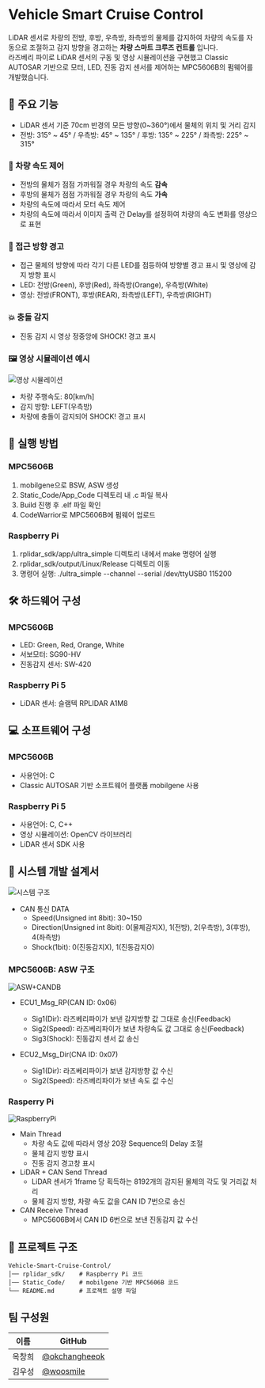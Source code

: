 # Vehicle Smart Cruise Control
LiDAR 센서로 차량의 전방, 후방, 우측방, 좌측방의 물체를 감지하여 차량의 속도를 자동으로 조절하고 감지 방향을 경고하는 **차량 스마트 크루즈 컨트롤** 입니다.  
라즈베리 파이로 LiDAR 센서의 구동 및 영상 시뮬레이션을 구현했고 Classic AUTOSAR 기반으로 모터, LED, 진동 감지 센서를 제어하는 MPC5606B의 펌웨어를 개발했습니다.

## 📌 주요 기능
- LiDAR 센서 기준 70cm 반경의 모든 방향(0~360°)에서 물체의 위치 및 거리 감지
- 전방: 315° ~ 45° / 우측방: 45° ~ 135° / 후방: 135° ~ 225° / 좌측방: 225° ~ 315°

### 🚗 차량 속도 제어
- 전방의 물체가 점점 가까워질 경우 차량의 속도 **감속**
- 후방의 물체가 점점 가까워질 경우 차량의 속도 **가속**
- 차량의 속도에 따라서 모터 속도 제어
- 차량의 속도에 따라서 이미지 출력 간 Delay를 설정하여 차량의 속도 변화를 영상으로 표현

### 🚨 접근 방향 경고
- 접근 물체의 방향에 따라 각기 다른 LED를 점등하여 방향별 경고 표시 및 영상에 감지 방향 표시
- LED: 전방(Green), 후방(Red), 좌측방(Orange), 우측방(White)
- 영상: 전방(FRONT), 후방(REAR), 좌측방(LEFT), 우측방(RIGHT)

### 💥 충돌 감지
- 진동 감지 시 영상 정중앙에 SHOCK! 경고 표시

### 🖼️ 영상 시뮬레이션 예시
![영상 시뮬레이션](https://github.com/user-attachments/assets/cbc22867-030c-4afa-9643-d53ba5e41c45)

- 차량 주행속도: 80[km/h]
- 감지 방향: LEFT(우측방)
- 차량에 충돌이 감지되어 SHOCK! 경고 표시

## 🚀 실행 방법

### MPC5606B
1. mobilgene으로 BSW, ASW 생성
2. Static_Code/App_Code 디렉토리 내 .c 파일 복사
3. Build 진행 후 .elf 파일 확인
4. CodeWarrior로 MPC5606B에 펌웨어 업로드

### Raspberry Pi
1. rplidar_sdk/app/ultra_simple 디렉토리 내에서 make 명령어 실행
2. rplidar_sdk/output/Linux/Release 디렉토리 이동
3. 명령어 실행: ./ultra_simple --channel --serial /dev/ttyUSB0 115200

## 🛠 하드웨어 구성

### MPC5606B
- LED: Green, Red, Orange, White
- 서보모터: SG90-HV
- 진동감지 센서: SW-420

### Raspberry Pi 5
- LiDAR 센서: 슬램텍 RPLIDAR A1M8

## 💻 소프트웨어 구성

### MPC5606B
- 사용언어: C
- Classic AUTOSAR 기반 소프트웨어 플랫폼 mobilgene 사용

### Raspberry Pi 5
- 사용언어: C, C++
- 영상 시뮬레이션: OpenCV 라이브러리
- LiDAR 센서 SDK 사용

## 📝 시스템 개발 설계서
![시스템 구조](https://github.com/user-attachments/assets/ff346763-e87b-4008-b025-5f01713f3482)

- CAN 통신 DATA
  - Speed(Unsigned int 8bit): 30~150 
  - Direction(Unsigned int 8bit): 0(물체감지X), 1(전방), 2(우측방), 3(후방), 4(좌측방)
  - Shock(1bit): 0(진동감지X), 1(진동감지O)

### MPC5606B: ASW 구조
![ASW+CANDB](https://github.com/user-attachments/assets/9b075e4d-1873-4eb7-84a6-64ebf4e5e6c2)

- ECU1_Msg_RP(CAN ID: 0x06)
  - Sig1(Dir): 라즈베리파이가 보낸 감지방향 값 그대로 송신(Feedback)
  - Sig2(Speed): 라즈베리파이가 보낸 차량속도 값 그대로 송신(Feedback)
  - Sig3(Shock): 진동감지 센서 값 송신

- ECU2_Msg_Dir(CNA ID: 0x07)
  - Sig1(Dir): 라즈베리파이가 보낸 감지방향 값 수신
  - Sig2(Speed): 라즈베리파이가 보낸 속도 값 수신

### Rasperry Pi
![RaspberryPi](https://github.com/user-attachments/assets/4ad1eddd-aa5b-4328-a9e7-992f6319691a)

- Main Thread
  - 차량 속도 값에 따라서 영상 20장 Sequence의 Delay 조절
  - 물체 감지 방향 표시
  - 진동 감지 경고창 표시
- LiDAR + CAN Send Thread
  - LiDAR 센서가 1frame 당 획득하는 8192개의 감지된 물체의 각도 및 거리값 처리
  - 물체 감지 방향, 차량 속도 값을 CAN ID 7번으로 송신
- CAN Receive Thread
  - MPC5606B에서 CAN ID 6번으로 보낸 진동감지 값 수신

## 📌 프로젝트 구조
```
Vehicle-Smart-Cruise-Control/
│── rplidar_sdk/    # Raspberry Pi 코드
│── Static_Code/    # mobilgene 기반 MPC5606B 코드
└── README.md       # 프로젝트 설명 파일
```

## 팀 구성원

| 이름 | GitHub |
|------|--------|
| 옥창희 | [@okchangheeok](https://github.com/okchangheeok) |
| 김우성 | [@woosmile](https://github.com/woosmile) |

